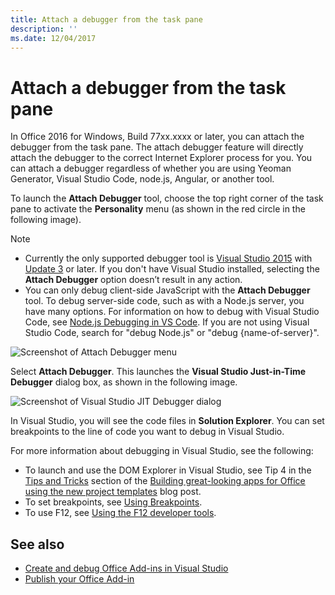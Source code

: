 ```yaml
---
title: Attach a debugger from the task pane
description: ''
ms.date: 12/04/2017
---
```


# Attach a debugger from the task pane

In Office 2016 for Windows, Build 77xx.xxxx or later, you can attach the debugger from the task pane. The attach debugger feature will directly attach the debugger to the correct Internet Explorer process for you. You can attach a debugger regardless of whether you are using Yeoman Generator, Visual Studio Code, node.js, Angular, or another tool. 

To launch the **Attach Debugger** tool, choose the top right corner of the task pane to activate the **Personality** menu (as shown in the red circle in the following image).   

> [!NOTE]
> - Currently the only supported debugger tool is [Visual Studio 2015](https://www.visualstudio.com/downloads/) with [Update 3](https://msdn.microsoft.com/library/mt752379.aspx) or later. If you don't have Visual Studio installed, selecting the **Attach Debugger** option doesn’t result in any action.   
> - You can only debug client-side JavaScript with the **Attach Debugger** tool. To debug server-side code, such as with a Node.js server, you have many options. For information on how to debug with Visual Studio Code, see [Node.js Debugging in VS Code](https://code.visualstudio.com/docs/nodejs/nodejs-debugging). If you are not using Visual Studio Code, search for "debug Node.js" or "debug {name-of-server}".

![Screenshot of Attach Debugger menu](../images/attach-debugger.png)

Select **Attach Debugger**. This launches the **Visual Studio Just-in-Time Debugger** dialog box, as shown in the following image. 

![Screenshot of Visual Studio JIT Debugger dialog](../images/visual-studio-debugger.png)

In Visual Studio, you will see the code files in **Solution Explorer**.   You can set breakpoints to the line of code you want to debug in Visual Studio.

For more information about debugging in Visual Studio, see the following:

-	To launch and use the DOM Explorer in Visual Studio, see Tip 4 in the [Tips and Tricks](https://blogs.msdn.microsoft.com/officeapps/2013/04/16/building-great-looking-apps-for-office-using-the-new-project-templates/#tips_tricks) section of the [Building great-looking apps for Office using the new project templates](https://blogs.msdn.microsoft.com/officeapps/2013/04/16/building-great-looking-apps-for-office-using-the-new-project-templates) blog post.
-	To set breakpoints, see [Using Breakpoints](https://msdn.microsoft.com/library/5557y8b4.aspx).
-	To use F12, see [Using the F12 developer tools](https://docs.microsoft.com/previous-versions/windows/internet-explorer/ie-developer/samples/bg182326(v=vs.85)).

## See also

- [Create and debug Office Add-ins in Visual Studio](../develop/create-and-debug-office-add-ins-in-visual-studio.md)
- [Publish your Office Add-in](../publish/publish.md)
